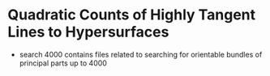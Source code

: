 # Quadratic Counts of Highly Tangent Lines to Hypersurfaces

* search 4000 contains files related to searching for orientable bundles of principal parts up to 4000
